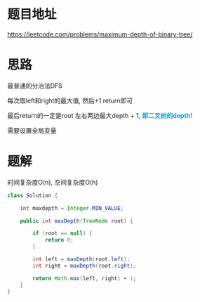 # 题目地址

https://leetcode.com/problems/maximum-depth-of-binary-tree/



# 思路

最普通的分治法DFS

每次取left和right的最大值, 然后+1 return即可

最后return的一定是root 左右两边最大depth + 1, <font color = grape>**即二叉树的depth!**</font>

需要设置全局变量



# 题解

时间复杂度O(n), 空间复杂度O(h)

```java
class Solution {

    int maxdepth = Integer.MIN_VALUE;

    public int maxDepth(TreeNode root) {

        if (root == null) {
            return 0;
        }

        int left = maxDepth(root.left);
        int right = maxDepth(root.right);

        return Math.max(left, right) + 1;
    }
}
```

